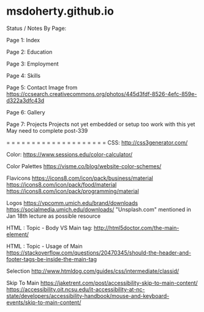 # msdoherty.github.io

Status / Notes By Page:

Page 1: Index

Page 2: Education

Page 3: Employment

Page 4: Skills

Page 5: Contact
Image from https://ccsearch.creativecommons.org/photos/445d3fdf-8526-4efc-859e-d322a3dfc43d

Page 6: Gallery

Page 7: Projects
Projects not yet embedded or setup too work with this yet
May need to complete post-339

= = = = = = = = = = = = = = = = = = = =
CSS:
http://css3generator.com/

Color:
https://www.sessions.edu/color-calculator/

Color Palettes
https://visme.co/blog/website-color-schemes/

Flavicons 
https://icons8.com/icon/pack/business/material
https://icons8.com/icon/pack/food/material
https://icons8.com/icon/pack/programming/material

Logos
https://vpcomm.umich.edu/brand/downloads
https://socialmedia.umich.edu/downloads/
"Unsplash.com" mentioned in Jan 18th lecture as possible resource

HTML : Topic - Body VS Main tag:
http://html5doctor.com/the-main-element/

HTML : Topic - Usage of Main
https://stackoverflow.com/questions/20470345/should-the-header-and-footer-tags-be-inside-the-main-tag

Selection
http://www.htmldog.com/guides/css/intermediate/classid/

Skip To Main
https://jaketrent.com/post/accessibility-skip-to-main-content/
https://accessibility.oit.ncsu.edu/it-accessibility-at-nc-state/developers/accessibility-handbook/mouse-and-keyboard-events/skip-to-main-content/
